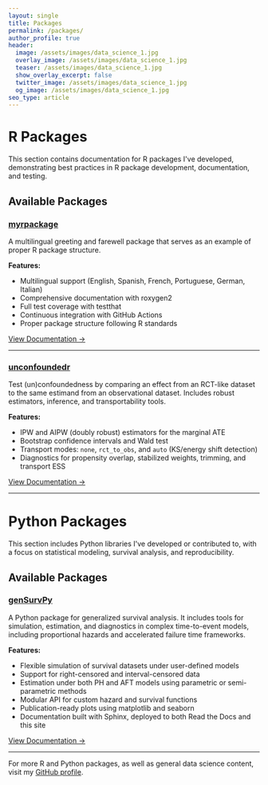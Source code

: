 ```yaml
---
layout: single
title: Packages
permalink: /packages/
author_profile: true
header:
  image: /assets/images/data_science_1.jpg
  overlay_image: /assets/images/data_science_1.jpg
  teaser: /assets/images/data_science_1.jpg
  show_overlay_excerpt: false
  twitter_image: /assets/images/data_science_1.jpg
  og_image: /assets/images/data_science_1.jpg
seo_type: article
---
```


# R Packages

This section contains documentation for R packages I've developed, demonstrating best practices in R package development, documentation, and testing.

## Available Packages

### [myrpackage](/packages/myrpackage/)

A multilingual greeting and farewell package that serves as an example of proper R package structure.

**Features:**

- Multilingual support (English, Spanish, French, Portuguese, German, Italian)
- Comprehensive documentation with roxygen2
- Full test coverage with testthat
- Continuous integration with GitHub Actions
- Proper package structure following R standards

[View Documentation →](/packages/myrpackage/)

--------------------------------------------------------------------------------

### [unconfoundedr](/packages/unconfoundedr/)

Test (un)confoundedness by comparing an effect from an RCT-like dataset to the same estimand from an observational dataset. Includes robust estimators, inference, and transportability tools.

**Features:**

- IPW and AIPW (doubly robust) estimators for the marginal ATE
- Bootstrap confidence intervals and Wald test
- Transport modes: `none`, `rct_to_obs`, and `auto` (KS/energy shift detection)
- Diagnostics for propensity overlap, stabilized weights, trimming, and transport ESS

[View Documentation →](/packages/unconfoundedr/)

--------------------------------------------------------------------------------

# Python Packages

This section includes Python libraries I've developed or contributed to, with a focus on statistical modeling, survival analysis, and reproducibility.

## Available Packages

### [genSurvPy](/packages/gensurvpy/)

A Python package for generalized survival analysis. It includes tools for simulation, estimation, and diagnostics in complex time-to-event models, including proportional hazards and accelerated failure time frameworks.

**Features:**

- Flexible simulation of survival datasets under user-defined models
- Support for right-censored and interval-censored data
- Estimation under both PH and AFT models using parametric or semi-parametric methods
- Modular API for custom hazard and survival functions
- Publication-ready plots using matplotlib and seaborn
- Documentation built with Sphinx, deployed to both Read the Docs and this site

[View Documentation →](/packages/gensurvpy/)

--------------------------------------------------------------------------------

For more R and Python packages, as well as general data science content, visit my [GitHub profile](https://github.com/DiogoRibeiro7).

